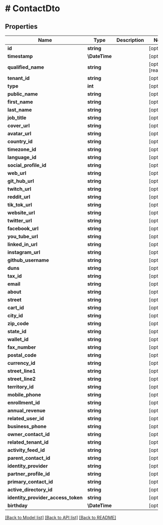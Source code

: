 # # ContactDto

## Properties

Name | Type | Description | Notes
------------ | ------------- | ------------- | -------------
**id** | **string** |  | [optional]
**timestamp** | **\DateTime** |  | [optional]
**qualified_name** | **string** |  | [optional] [readonly]
**tenant_id** | **string** |  | [optional]
**type** | **int** |  | [optional]
**public_name** | **string** |  | [optional]
**first_name** | **string** |  | [optional]
**last_name** | **string** |  | [optional]
**job_title** | **string** |  | [optional]
**cover_url** | **string** |  | [optional]
**avatar_url** | **string** |  | [optional]
**country_id** | **string** |  | [optional]
**timezone_id** | **string** |  | [optional]
**language_id** | **string** |  | [optional]
**social_profile_id** | **string** |  | [optional]
**web_url** | **string** |  | [optional]
**git_hub_url** | **string** |  | [optional]
**twitch_url** | **string** |  | [optional]
**reddit_url** | **string** |  | [optional]
**tik_tok_url** | **string** |  | [optional]
**website_url** | **string** |  | [optional]
**twitter_url** | **string** |  | [optional]
**facebook_url** | **string** |  | [optional]
**you_tube_url** | **string** |  | [optional]
**linked_in_url** | **string** |  | [optional]
**instagram_url** | **string** |  | [optional]
**github_username** | **string** |  | [optional]
**duns** | **string** |  | [optional]
**tax_id** | **string** |  | [optional]
**email** | **string** |  | [optional]
**about** | **string** |  | [optional]
**street** | **string** |  | [optional]
**cart_id** | **string** |  | [optional]
**city_id** | **string** |  | [optional]
**zip_code** | **string** |  | [optional]
**state_id** | **string** |  | [optional]
**wallet_id** | **string** |  | [optional]
**fax_number** | **string** |  | [optional]
**postal_code** | **string** |  | [optional]
**currency_id** | **string** |  | [optional]
**street_line1** | **string** |  | [optional]
**street_line2** | **string** |  | [optional]
**territory_id** | **string** |  | [optional]
**mobile_phone** | **string** |  | [optional]
**enrollment_id** | **string** |  | [optional]
**annual_revenue** | **string** |  | [optional]
**related_user_id** | **string** |  | [optional]
**business_phone** | **string** |  | [optional]
**owner_contact_id** | **string** |  | [optional]
**related_tenant_id** | **string** |  | [optional]
**activity_feed_id** | **string** |  | [optional]
**parent_contact_id** | **string** |  | [optional]
**identity_provider** | **string** |  | [optional]
**partner_profile_id** | **string** |  | [optional]
**primary_contact_id** | **string** |  | [optional]
**active_directory_id** | **string** |  | [optional]
**identity_provider_access_token** | **string** |  | [optional]
**birthday** | **\DateTime** |  | [optional]

[[Back to Model list]](../../README.md#models) [[Back to API list]](../../README.md#endpoints) [[Back to README]](../../README.md)

